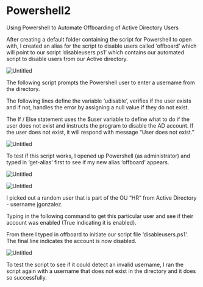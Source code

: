 # Powershell2
Using Powershell to Automate Offboarding of Active Directory Users

After creating a default folder containing the script for Powershell to open with, I created an alias for the script to disable users called ‘offboard’ which will point to our script ‘disableusers.ps1’ which contains our automated script to disable users from our Active directory. 

![Untitled](https://prod-files-secure.s3.us-west-2.amazonaws.com/b771cda1-e564-4d76-85e7-2052966a45c1/1c57614b-b4dd-4735-a95c-a25f0ceca676/Untitled.png)

The following script prompts the Powershell user to enter a username from the directory.

The following lines define the variable ‘udisable’, verifies if the user exists and if not, handles the error by assigning a null value if they do not exist.

The If / Else statement uses the $user variable to define what to do if the user does not exist and instructs the program to disable the AD account. If the user does not exist, it will respond with message “User does not exist.” 

![Untitled](https://prod-files-secure.s3.us-west-2.amazonaws.com/b771cda1-e564-4d76-85e7-2052966a45c1/9d75e5b4-9772-4d78-8453-aa7dda619ed4/Untitled.png)

To test if this script works, I opened up Powershell (as administrator) and typed in ‘get-alias’ first to see if my new alias ‘offboard’ appears. 

![Untitled](https://prod-files-secure.s3.us-west-2.amazonaws.com/b771cda1-e564-4d76-85e7-2052966a45c1/5d4772c7-6c65-49d9-bf4a-78681a8fc3b5/Untitled.png)

![Untitled](https://prod-files-secure.s3.us-west-2.amazonaws.com/b771cda1-e564-4d76-85e7-2052966a45c1/3a5f20a0-28cd-4af6-990a-26787f02fe60/Untitled.png)

I picked out a random user that is part of the OU “HR” from Active Directory - username jgonzalez.

Typing in the following command to get this particular user and see if their account was enabled (True indicating it is enabled).

From there I typed in offboard to initiate our script file ‘disableusers.ps1’. The final line indicates the account is now disabled. 

![Untitled](https://prod-files-secure.s3.us-west-2.amazonaws.com/b771cda1-e564-4d76-85e7-2052966a45c1/aa5443a3-cfe4-41c9-a490-cb57727079e0/Untitled.png)

To test the script to see if it could detect an invalid username, I ran the script again with a username that does not exist in the directory and it does so successfully.
